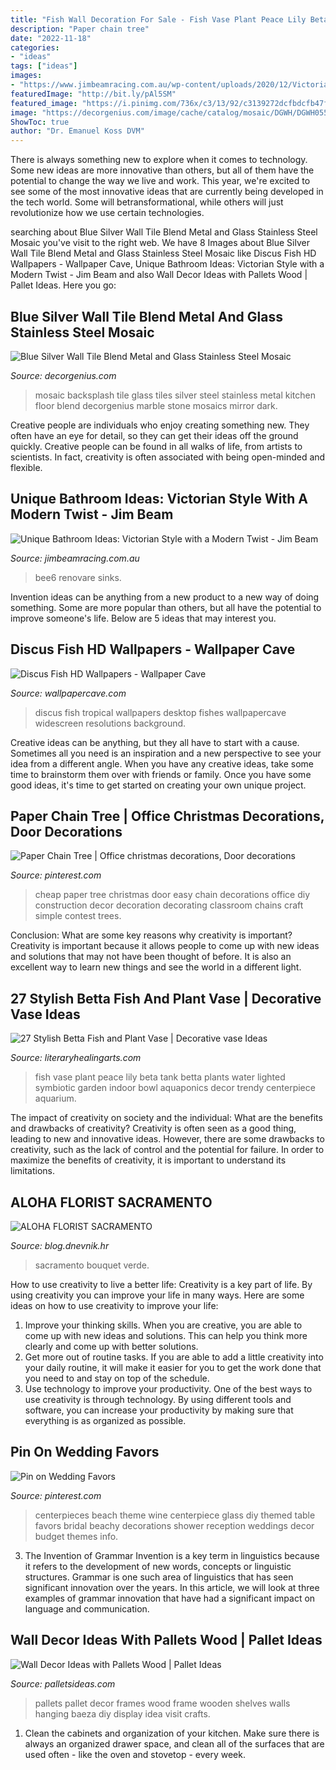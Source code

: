 ```yaml
---
title: "Fish Wall Decoration For Sale - Fish Vase Plant Peace Lily Beta Tank Betta Plants Water Lighted Symbiotic Garden Indoor Bowl Aquaponics Decor Trendy Centerpiece Aquarium"
description: "Paper chain tree"
date: "2022-11-18"
categories:
- "ideas"
tags: ["ideas"]
images:
- "https://www.jimbeamracing.com.au/wp-content/uploads/2020/12/Victorian-style-bathroom-with-sink-768x665.jpg"
featuredImage: "http://bit.ly/pAl5SM"
featured_image: "https://i.pinimg.com/736x/c3/13/92/c3139272dcfbdcfb47f4aab52c479738.jpg"
image: "https://decorgenius.com/image/cache/catalog/mosaic/DGWH/DGWH055-500x500.jpg"
ShowToc: true
author: "Dr. Emanuel Koss DVM"
---
```



There is always something new to explore when it comes to technology. Some new ideas are more innovative than others, but all of them have the potential to change the way we live and work. This year, we're excited to see some of the most innovative ideas that are currently being developed in the tech world. Some will betransformational, while others will just revolutionize how we use certain technologies.

	

		
searching about Blue Silver Wall Tile Blend Metal and Glass Stainless Steel Mosaic you've visit to the right web. We have 8 Images about Blue Silver Wall Tile Blend Metal and Glass Stainless Steel Mosaic like Discus Fish HD Wallpapers - Wallpaper Cave, Unique Bathroom Ideas: Victorian Style with a Modern Twist - Jim Beam and also Wall Decor Ideas with Pallets Wood | Pallet Ideas. Here you go:
		
    
## Blue Silver Wall Tile Blend Metal And Glass Stainless Steel Mosaic

<img loading=lazy src="https://decorgenius.com/image/cache/catalog/mosaic/DGWH/DGWH055-500x500.jpg" onerror="this.onerror=null;this.src='https://tse1.mm.bing.net/th?id=OIP.ZzepPaVdjM1vX3SVXoTuIQHaHa&amp;pid=15.1';" alt="Blue Silver Wall Tile Blend Metal and Glass Stainless Steel Mosaic">

_Source: decorgenius.com_

>mosaic backsplash tile glass tiles silver steel stainless metal kitchen floor blend decorgenius marble stone mosaics mirror dark. 

	

Creative people are individuals who enjoy creating something new. They often have an eye for detail, so they can get their ideas off the ground quickly. Creative people can be found in all walks of life, from artists to scientists. In fact, creativity is often associated with being open-minded and flexible.

    
## Unique Bathroom Ideas: Victorian Style With A Modern Twist - Jim Beam

<img loading=lazy src="https://www.jimbeamracing.com.au/wp-content/uploads/2020/12/Victorian-style-bathroom-with-sink-768x665.jpg" onerror="this.onerror=null;this.src='https://tse3.mm.bing.net/th?id=OIP.WGZrPmPK-YgjIxhsLu8h3gHaGa&amp;pid=15.1';" alt="Unique Bathroom Ideas: Victorian Style with a Modern Twist - Jim Beam">

_Source: jimbeamracing.com.au_

>bee6 renovare sinks. 

	

Invention ideas can be anything from a new product to a new way of doing something. Some are more popular than others, but all have the potential to improve someone's life. Below are 5 ideas that may interest you.

    
## Discus Fish HD Wallpapers - Wallpaper Cave

<img loading=lazy src="https://wallpapercave.com/wp/wp3375414.jpg" onerror="this.onerror=null;this.src='https://tse1.mm.bing.net/th?id=OIP.pHBlfahEpjCj3A8drKZw3gHaE9&amp;pid=15.1';" alt="Discus Fish HD Wallpapers - Wallpaper Cave">

_Source: wallpapercave.com_

>discus fish tropical wallpapers desktop fishes wallpapercave widescreen resolutions background. 

	

Creative ideas can be anything, but they all have to start with a cause. Sometimes all you need is an inspiration and a new perspective to see your idea from a different angle. When you have any creative ideas, take some time to brainstorm them over with friends or family. Once you have some good ideas, it's time to get started on creating your own unique project.

    
## Paper Chain Tree | Office Christmas Decorations, Door Decorations

<img loading=lazy src="https://i.pinimg.com/736x/e5/a1/6e/e5a16e68a3c71a85f62a346456ca8214.jpg" onerror="this.onerror=null;this.src='https://tse2.mm.bing.net/th?id=OIP.kShL3wvjKvSBQspEkMRbaAHaNK&amp;pid=15.1';" alt="Paper Chain Tree | Office christmas decorations, Door decorations">

_Source: pinterest.com_

>cheap paper tree christmas door easy chain decorations office diy construction decor decoration decorating classroom chains craft simple contest trees. 

	

Conclusion: What are some key reasons why creativity is important?
Creativity is important because it allows people to come up with new ideas and solutions that may not have been thought of before. It is also an excellent way to learn new things and see the world in a different light.

    
## 27 Stylish Betta Fish And Plant Vase | Decorative Vase Ideas

<img loading=lazy src="https://www.literaryhealingarts.com/wp-content/uploads/betta-fish-and-plant-vase-of-beta-fish-tank-with-live-peace-lily-lighted-symbiotic-and-etsy-regarding-image-0.jpg" onerror="this.onerror=null;this.src='https://tse3.mm.bing.net/th?id=OIP.ThMQoVo8NlnlyfuTvYBCSQHaNK&amp;pid=15.1';" alt="27 Stylish Betta Fish and Plant Vase | Decorative vase Ideas">

_Source: literaryhealingarts.com_

>fish vase plant peace lily beta tank betta plants water lighted symbiotic garden indoor bowl aquaponics decor trendy centerpiece aquarium. 

	

The impact of creativity on society and the individual: What are the benefits and drawbacks of creativity?
Creativity is often seen as a good thing, leading to new and innovative ideas. However, there are some drawbacks to creativity, such as the lack of control and the potential for failure. In order to maximize the benefits of creativity, it is important to understand its limitations.

    
## ALOHA FLORIST SACRAMENTO

<img loading=lazy src="http://bit.ly/pAl5SM" onerror="this.onerror=null;this.src='https://tse3.mm.bing.net/th?id=OIP.lycazRfQW6FxEP2T95zNpQHaE8&amp;pid=15.1';" alt="ALOHA FLORIST SACRAMENTO">

_Source: blog.dnevnik.hr_

>sacramento bouquet verde. 

	

How to use creativity to live a better life:
Creativity is a key part of life. By using creativity you can improve your life in many ways. Here are some ideas on how to use creativity to improve your life: 
1. Improve your thinking skills. When you are creative, you are able to come up with new ideas and solutions. This can help you think more clearly and come up with better solutions. 
2. Get more out of routine tasks. If you are able to add a little creativity into your daily routine, it will make it easier for you to get the work done that you need to and stay on top of the schedule. 
3. Use technology to improve your productivity. One of the best ways to use creativity is through technology. By using different tools and software, you can increase your productivity by making sure that everything is as organized as possible. 

    
## Pin On Wedding Favors

<img loading=lazy src="https://i.pinimg.com/736x/c3/13/92/c3139272dcfbdcfb47f4aab52c479738.jpg" onerror="this.onerror=null;this.src='https://tse3.mm.bing.net/th?id=OIP.X2mC-BBzuJPcFIjwI9rwXQHaJ3&amp;pid=15.1';" alt="Pin on Wedding Favors">

_Source: pinterest.com_

>centerpieces beach theme wine centerpiece glass diy themed table favors bridal beachy decorations shower reception weddings decor budget themes info. 

	

3. The Invention of Grammar
Invention is a key term in linguistics because it refers to the development of new words, concepts or linguistic structures. Grammar is one such area of linguistics that has seen significant innovation over the years. In this article, we will look at three examples of grammar innovation that have had a significant impact on language and communication.

    
## Wall Decor Ideas With Pallets Wood | Pallet Ideas

<img loading=lazy src="http://www.palletsideas.com/wp-content/uploads/2015/08/Pallets-Wall-Decor-Photo-Frames.jpg" onerror="this.onerror=null;this.src='https://tse3.mm.bing.net/th?id=OIP.Ld1eTqLanYpgwhuCaSJD8AHaFj&amp;pid=15.1';" alt="Wall Decor Ideas with Pallets Wood | Pallet Ideas">

_Source: palletsideas.com_

>pallets pallet decor frames wood frame wooden shelves walls hanging baeza diy display idea visit crafts. 

	

1. Clean the cabinets and organization of your kitchen. Make sure there is always an organized drawer space, and clean all of the surfaces that are used often - like the oven and stovetop - every week.

